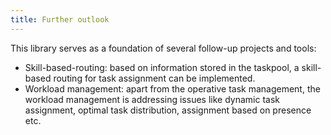 ```yaml
---
title: Further outlook
---
```


This library serves as a foundation of several follow-up projects and tools:

-  Skill-based-routing: based on information stored in the taskpool, a skill-based routing for task assignment can be implemented.
-  Workload management: apart from the operative task management, the workload management is addressing issues like dynamic task assignment, optimal task distribution, assignment based on presence etc.


